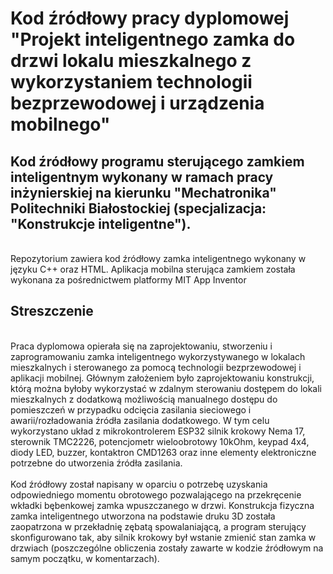 <h1> Kod źródłowy pracy dyplomowej "Projekt inteligentnego zamka do drzwi lokalu mieszkalnego z wykorzystaniem technologii bezprzewodowej i urządzenia mobilnego" </h1>
<h2> Kod źródłowy programu sterującego zamkiem inteligentnym wykonany w ramach pracy inżynierskiej na kierunku "Mechatronika" Politechniki Białostockiej (specjalizacja: "Konstrukcje inteligentne"). </h2>
<br>
Repozytorium zawiera kod źródłowy zamka inteligentnego wykonany w języku C++ oraz HTML. Aplikacja mobilna sterująca zamkiem została wykonana za pośrednictwem platformy MIT App Inventor
<br/>
<h2> Streszczenie </h2>
<br/>
Praca dyplomowa opierała się na zaprojektowaniu, stworzeniu i zaprogramowaniu zamka inteligentnego wykorzystywanego w lokalach mieszkalnych i sterowanego za pomocą technologii bezprzewodowej i aplikacji mobilnej. Głównym założeniem było zaprojektowaniu konstrukcji, którą można byłoby wykorzystać w zdalnym sterowaniu dostępem do lokali mieszkalnych z dodatkową możliwością manualnego dostępu do pomieszczeń w przypadku odcięcia zasilania sieciowego i awarii/rozładowania źródła zasilania dodatkowego. W tym celu wykorzystano układ z mikrokontrolerem ESP32 silnik krokowy Nema 17, sterownik TMC2226, potencjometr wieloobrotowy 10kOhm, keypad 4x4, diody LED, buzzer, kontaktron CMD1263 oraz inne elementy elektroniczne potrzebne do utworzenia źródła zasilania.
<br/>
<br/>
Kod źródłowy został napisany w oparciu o potrzebę uzyskania odpowiedniego momentu obrotowego pozwalającego na przekręcenie wkładki bębenkowej zamka wpuszczanego w drzwi. Konstrukcja fizyczna zamka inteligentnego utworzona na podstawie druku 3D została zaopatrzona w przekładnię zębatą spowalaniającą, a program sterujący skonfigurowano tak, aby silnik krokowy był wstanie zmienić stan zamka w drzwiach (poszczególne obliczenia zostały zawarte w kodzie źródłowym na samym początku, w komentarzach).
